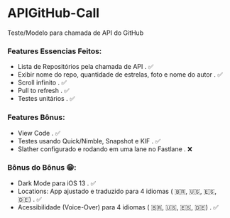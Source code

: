 # APIGitHub-Call
Teste/Modelo para chamada de API do GitHub


### Features Essencias Feitos:

- Lista de Repositórios pela chamada de API . ✅
- Exibir nome do repo, quantidade de estrelas, foto e nome do autor . ✅
- Scroll infinito . ✅
- Pull to refresh . ✅
- Testes unitários . ✅


### Features Bônus:

- View Code . ✅
- Testes usando Quick/Nimble, Snapshot e KIF . ✅
- Slather configurado e rodando em uma lane no Fastlane . ❌


### Bônus do Bônus 😁:

- Dark Mode para iOS 13 . ✅
- Locations: App ajustado e traduzido para 4 idiomas ( 🇧🇷, 🇺🇸, 🇪🇸, 🇩🇪) . ✅
- Acessibilidade (Voice-Over) para 4 idiomas ( 🇧🇷, 🇺🇸, 🇪🇸, 🇩🇪) . ✅
